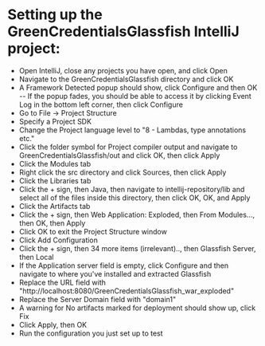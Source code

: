 Setting up the GreenCredentialsGlassfish IntelliJ project:
============================================================
- Open IntelliJ, close any projects you have open, and click Open
- Navigate to the GreenCredentialsGlassfish directory and click OK
- A Framework Detected popup should show, click Configure and then OK
-- If the popup fades, you should be able to access it by clicking Event Log in the bottom left corner, then click Configure
- Go to File -> Project Structure
- Specify a Project SDK
- Change the Project language level to "8 - Lambdas, type annotations etc."
- Click the folder symbol for Project compiler output and navigate to GreenCredentialsGlassfish/out and click OK, then click Apply
- Click the Modules tab
- Right click the src directory and click Sources, then click Apply
- Click the Libraries tab
- Click the + sign, then Java, then navigate to intellij-repository/lib and select all of the files inside this directory, then click OK, OK, and Apply
- Click the Artifacts tab
- Click the + sign, then Web Application: Exploded, then From Modules..., then OK, then Apply
- Click OK to exit the Project Structure window
- Click Add Configuration
- Click the + sign, then 34 more items (irrelevant).., then Glassfish Server, then Local
- If the Application server field is empty, click Configure and then navigate to where you've installed and extracted Glassfish
- Replace the URL field with "http://localhost:8080/GreenCredentialsGlassfish_war_exploded"
- Replace the Server Domain field with "domain1"
- A warning for No artifacts marked for deployment should show up, click Fix
- Click Apply, then OK
- Run the configuration you just set up to test
